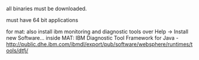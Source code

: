 all binaries must be downloaded.

must have 64 bit applications

for mat:
also install ibm monitoring and diagnostic tools over Help -> Install new Software... inside MAT:
IBM Diagnostic Tool Framework for Java - http://public.dhe.ibm.com/ibmdl/export/pub/software/websphere/runtimes/tools/dtfj/


